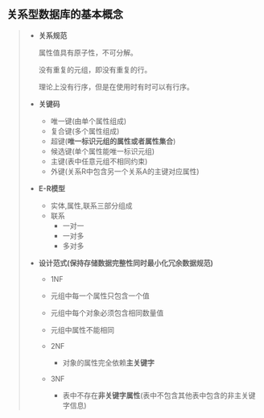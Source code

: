 ## 关系型数据库的基本概念

> - **关系规范**
>
>   属性值具有原子性，不可分解。
>
>   没有重复的元组，即没有重复的行。
>
>   理论上没有行序，但是在使用时有时可以有行序。
>
> - **关键码**
>
>   - 唯一键(由单个属性组成)
>   - 复合键(多个属性组成)
>   - 超键(**唯一标识元组的属性或者属性集合**)
>   - 候选键(单个属性能唯一标识元组)
>   - 主键(表中任意元组不相同约束)
>   - 外键(关系R中包含另一个关系A的主键对应属性)
>
> - **E-R模型**
>
>   - 实体,属性,联系三部分组成
>   - 联系
>     - 一对一
>     - 一对多
>     - 多对多
>
> - **设计范式(保持存储数据完整性同时最小化冗余数据规范)**
>
>   -  1NF
>
>     - 元组中每一个属性只包含一个值
>     - 元组中每个对象必须包含相同数量值
>     - 元组中属性不能相同
>
>   - 2NF
>
>     - 对象的属性完全依赖**主关键字**
>
>   - 3NF
>
>     - 表中不存在**非关键字属性**(表中不包含其他表中包含的非主关键字信息)
>
>     